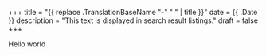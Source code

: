 +++
title = "{{ replace .TranslationBaseName "-" " " | title }}"
date = {{ .Date }}
description = "This text is displayed in search result listings."
draft = false
+++

Hello world